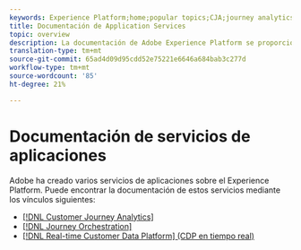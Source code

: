 ```yaml
---
keywords: Experience Platform;home;popular topics;CJA;journey analytics;customer journey analytics;campaign orchestration;orchestration;customer journey;journey;journey orchestration;capability;workflow
title: Documentación de Application Services
topic: overview
description: La documentación de Adobe Experience Platform se proporciona en varios formatos, como descripciones generales, tutoriales y guías tanto para la interfaz de usuario como para la API. A continuación se ofrece una breve descripción de los tipos de documentación más comunes disponibles para los servicios de Experience Platform.
translation-type: tm+mt
source-git-commit: 65ad4d09d95cdd52e75221e6646a684bab3c277d
workflow-type: tm+mt
source-wordcount: '85'
ht-degree: 21%

---
```



# Documentación de servicios de aplicaciones

Adobe ha creado varios servicios de aplicaciones sobre el Experience Platform. Puede encontrar la documentación de estos servicios mediante los vínculos siguientes:

* [[!DNL Customer Journey Analytics]](https://docs.adobe.com/content/help/es-ES/analytics-platform/using/cja-landing.html)
* [[!DNL Journey Orchestration]](https://docs.adobe.com/content/help/es-ES/journeys/using/journey-orchestration-home.html)
* [[!DNL Real-time Customer Data Platform] (CDP en tiempo real)](../rtcdp/overview.md)